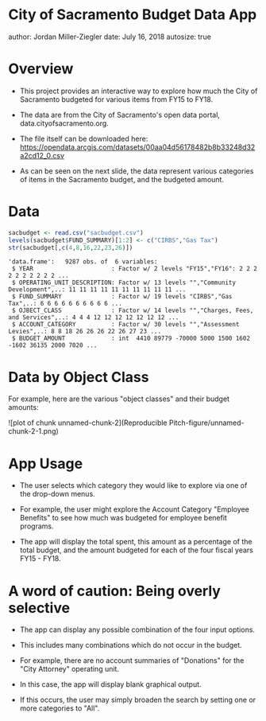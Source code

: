 City of Sacramento Budget Data App
========================================================
author: Jordan Miller-Ziegler
date:  July 16, 2018
autosize: true

Overview
========================================================

- This project provides an interactive way to explore how much the City of Sacramento budgeted for various items from FY15 to FY18.

- The data are from the City of Sacramento's open data portal, data.cityofsacramento.org.

- The file itself can be downloaded here: https://opendata.arcgis.com/datasets/00aa04d56178482b8b33248d32a2cd12_0.csv

- As can be seen on the next slide, the data represent various categories of items in the Sacramento budget, and the budgeted amount.

Data
========================================================

```r
sacbudget <- read.csv("sacbudget.csv")
levels(sacbudget$FUND_SUMMARY)[1:2] <- c("CIRBS","Gas Tax")
str(sacbudget[,c(4,8,16,22,23,26)])
```

```
'data.frame':	9287 obs. of  6 variables:
 $ YEAR                      : Factor w/ 2 levels "FY15","FY16": 2 2 2 2 2 2 2 2 2 2 ...
 $ OPERATING_UNIT_DESCRIPTION: Factor w/ 13 levels "","Community Development",..: 11 11 11 11 11 11 11 11 11 11 ...
 $ FUND_SUMMARY              : Factor w/ 19 levels "CIRBS","Gas Tax",..: 6 6 6 6 6 6 6 6 6 6 ...
 $ OJBECT_CLASS              : Factor w/ 14 levels "","Charges, Fees, and Services",..: 4 4 4 12 12 12 12 12 12 12 ...
 $ ACCOUNT_CATEGORY          : Factor w/ 30 levels "","Assessment Levies",..: 8 8 18 26 26 26 22 26 27 23 ...
 $ BUDGET_AMOUNT             : int  4410 89779 -70000 5000 1500 1602 -1602 36135 2000 7020 ...
```

Data by Object Class
========================================================
For example, here are the various "object classes" and their budget amounts:

![plot of chunk unnamed-chunk-2](Reproducible Pitch-figure/unnamed-chunk-2-1.png)

App Usage
========================================================

- The user selects which category they would like to explore via one of the drop-down menus.

- For example, the user might explore the Account Category "Employee Benefits" to see how much was budgeted for employee benefit programs.

- The app will display the total spent, this amount as a percentage of the total budget, and the amount budgeted for each of the four fiscal years FY15 - FY18.

A word of caution: Being overly selective
========================================================

- The app can display any possible combination of the four input options. 

- This includes many combinations which do not occur in the budget. 

- For example, there are no account summaries of "Donations" for the "City Attorney" operating unit. 

- In this case, the app will display blank graphical output. 

- If this occurs, the user may simply broaden the search by setting one or more categories to "All".
